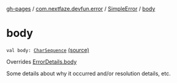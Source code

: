 [gh-pages](../../index.md) / [com.nextfaze.devfun.error](../index.md) / [SimpleError](index.md) / [body](./body.md)

# body

`val body: `[`CharSequence`](https://kotlinlang.org/api/latest/jvm/stdlib/kotlin/-char-sequence/index.html) [(source)](https://github.com/NextFaze/dev-fun/tree/master/devfun/src/main/java/com/nextfaze/devfun/error/Handler.kt#L45)

Overrides [ErrorDetails.body](../-error-details/body.md)

Some details about why it occurred and/or resolution details, etc.

